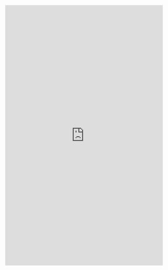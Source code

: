 <iframe src="https://insights.arcgis.com/#/embed/747e2eb36f264181b73d64eb2dbe8db5" width="100%" height="830" frameborder="0"></iframe>
